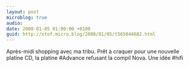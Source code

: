 ```yaml
---
layout: post
microblog: true
audio: 
date: 2008-01-05 01:00:00 +0100
guid: http://xtof.micro.blog/2008/01/05/t565044682.html
---
```

Après-midi shopping avec ma tribu. Prêt à craquer pour une nouvelle platine CD, la platine #Advance refusant la compil Nova. Une idée #hifi
